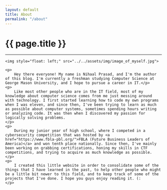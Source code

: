 ```yaml
---
layout: default
title: About
permalink: "/about"
---
```


<div class="about">
    <h1 class="page-heading">{{ page.title }}</h1>
    <hr>

    <img style="float: left;" src="../../assets/img/image_of_myself.jpg">

    <p>
        Hey there everyone! My name is Nihaal Prasad, and I'm the author of this blog. I'm currently a freshman studying Computer Science at George Mason University, and I hope to pursue a career in IT.</p>
    <p>
        Like most other people who are in the IT field, most of my knowledge about computer science comes from me just messing around with technology. I first started learning how to code my own programs when I was eleven, and since then, I've been trying to learn as much as possible about computer systems, sometimes spending hours writing or analyzing code. It was then when I discovered my passion for logically solving problems.
    </p>
    <p>
        During my junior year of high school, where I competed in a cybersecurity competition that was hosted by <a href="https://www.fbla-pbl.org/">FBLA (Future Business Leaders of America)</a> and won tenth place nationally. Since then, I've mainly been working on grabbing certifications, honing my skills in CTF competitions, and trying to acquire as much knowledge as possible.
    </p>
    <p>
        I created this little website in order to consolidate some of the things that I have learned in the past, to help other people who might be a little bit newer to this field, and to keep track of some of the projects that I've done. I hope you guys enjoy reading it. (:
    </p>
</div>

